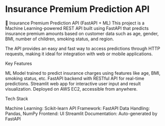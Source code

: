 # Insurance Premium Prediction API

🚀 Insurance Premium Prediction API (FastAPI + ML)
This project is a Machine Learning-powered REST API built using FastAPI that predicts insurance premium amounts based on customer data such as age, gender, BMI, number of children, smoking status, and region.

The API provides an easy and fast way to access predictions through HTTP requests, making it ideal for integration with web or mobile applications.

Key Features
 
ML Model trained to predict insurance charges using features like age, BMI, smoking status, etc.
FastAPI backend with RESTful API for real-time predictions.
Streamlit web app for interactive user input and result visualization.
Deployed on AWS EC2, accessible from anywhere.


Tech Stack

Machine Learning: Scikit-learn 
API Framework: FastAPI
Data Handling: Pandas, NumPy
Frontend: UI	Streamlit
Documentation: Auto-generated by FastAPI
